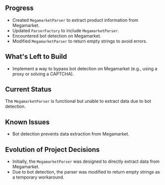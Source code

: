 ## Progress

*   Created `MegamarketParser` to extract product information from Megamarket.
*   Updated `ParserFactory` to include `MegamarketParser`.
*   Encountered bot detection on Megamarket.
*   Modified `MegamarketParser` to return empty strings to avoid errors.

## What's Left to Build

*   Implement a way to bypass bot detection on Megamarket (e.g., using a proxy or solving a CAPTCHA).

## Current Status

The `MegamarketParser` is functional but unable to extract data due to bot detection.

## Known Issues

*   Bot detection prevents data extraction from Megamarket.

## Evolution of Project Decisions

*   Initially, the `MegamarketParser` was designed to directly extract data from Megamarket.
*   Due to bot detection, the parser was modified to return empty strings as a temporary workaround.
